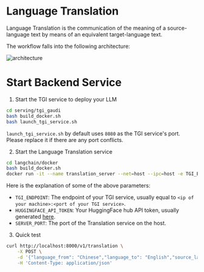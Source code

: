 # Language Translation

Language Translation is the communication of the meaning of a source-language text by means of an equivalent target-language text.

The workflow falls into the following architecture:

![architecture](https://i.imgur.com/5f9hoAW.png)

# Start Backend Service

1. Start the TGI service to deploy your LLM

```sh
cd serving/tgi_gaudi
bash build_docker.sh
bash launch_tgi_service.sh
```

`launch_tgi_service.sh` by default uses `8080` as the TGI service's port. Please replace it if there are any port conflicts.

2. Start the Language Translation service

```sh
cd langchain/docker
bash build_docker.sh
docker run -it --name translation_server --net=host --ipc=host -e TGI_ENDPOINT=${TGI_ENDPOINT} -e HUGGINGFACEHUB_API_TOKEN=${HUGGINGFACE_API_TOKEN} -e SERVER_PORT=8000 -e http_proxy=${http_proxy} -e https_proxy=${https_proxy} translation:latest bash
```

Here is the explanation of some of the above parameters:

- `TGI_ENDPOINT`: The endpoint of your TGI service, usually equal to `<ip of your machine>:<port of your TGI service>`.
- `HUGGINGFACE_API_TOKEN`: Your HuggingFace hub API token, usually generated [here](https://huggingface.co/settings/tokens).
- `SERVER_PORT`: The port of the Translation service on the host.

3. Quick test

```sh
curl http://localhost:8000/v1/translation \
    -X POST \
    -d '{"language_from": "Chinese","language_to": "English","source_language": "\n我爱机器翻译。\n"}' \
    -H 'Content-Type: application/json'
```
